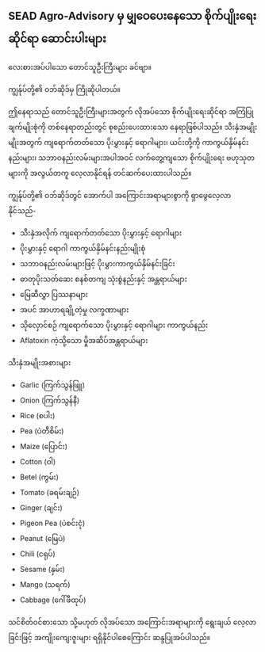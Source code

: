 ## SEAD Agro-Advisory မှ မျှဝေပေးနေသော စိုက်ပျိုးရေးဆိုင်ရာ ဆောင်းပါးများ

လေးစားအပ်ပါသော တောင်သူဦးကြီးများ ခင်ဗျာ။

ကျွန်ုပ်တို့၏ ဝဘ်ဆိုဒ်မှ ကြိုဆိုပါတယ်။

ဤနေရာသည် တောင်သူဦးကြီးများအတွက် လိုအပ်သော စိုက်ပျိုးရေးဆိုင်ရာ အကြံပြုချက်မျိုးစုံကို တစ်နေရာတည်းတွင် စုစည်းပေးထားသော နေရာဖြစ်ပါသည်။ သီးနှံအမျိုးမျိုးအတွက် ကျရောက်တတ်သော ပိုးမွှားနှင့် ရောဂါများ၊ ယင်းတို့ကို ကာကွယ်နှိမ်နင်းနည်းများ၊ သဘာဝနည်းလမ်းများအပါအဝင် လက်တွေ့ကျသော စိုက်ပျိုးရေး ဗဟုသုတများကို အလွယ်တကူ လေ့လာနိုင်ရန် တင်ဆက်ပေးထားပါသည်။

ကျွန်ုပ်တို့၏ ဝဘ်ဆိုဒ်တွင် အောက်ပါ အကြောင်းအရာများစွာကို ရှာဖွေလေ့လာနိုင်သည်-

* သီးနှံအလိုက် ကျရောက်တတ်သော ပိုးမွှားနှင့် ရောဂါများ
* ပိုးမွှားနှင့် ရောဂါ ကာကွယ်နှိမ်နင်းနည်းမျိုးစုံ
* သဘာဝနည်းလမ်းများဖြင့် ပိုးမွှားကာကွယ်နှိမ်နင်းခြင်း
* ဓာတုပိုးသတ်ဆေး စနစ်တကျ သုံးစွဲနည်းနှင့် အန္တရာယ်များ
* မြေဆီလွှာ ပြဿနာများ
* အပင် အာဟာရချို့တဲ့မှု လက္ခဏာများ
* သိုလှောင်စဉ် ကျရောက်သော ပိုးမွှားနှင့် ရောဂါများ ကာကွယ်နည်း
* Aflatoxin ကဲ့သို့သော မှိုအဆိပ်အန္တရာယ်များ

သီးနှံအမျိုးအစားများ
* Garlic (ကြက်သွန်ဖြူ)
* Onion (ကြက်သွန်နီ)
* Rice (စပါး)
* Pea (ပဲတီစိမ်း)
* Maize (ပြောင်း)
* Cotton (ဝါ)
* Betel (ကွမ်း)
* Tomato (ခရမ်းချဉ်)
* Ginger (ချင်း)
* Pigeon Pea (ပဲစင်းငုံ)
* Peanut (မြေပဲ)
* Chili (ငရုပ်)
* Sesame (နှမ်း)
* Mango (သရက်)
* Cabbage (ဂေါ်ဖီထုပ်)

သင်စိတ်ဝင်စားသော သို့မဟုတ် လိုအပ်သော အကြောင်းအရာများကို ရွေးချယ် လေ့လာခြင်းဖြင့် အကျိုးကျေးဇူးများ ရရှိနိုင်ပါစေကြောင်း ဆန္ဒပြုအပ်ပါသည်။
